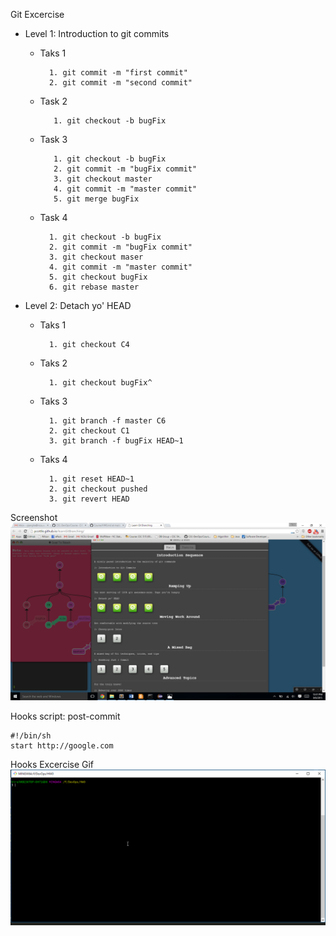 Git Excercise

* Level 1: Introduction to git commits
	* Taks 1  
	
			1. git commit -m "first commit"
			2. git commit -m "second commit"
   * Task 2 
   
		    1. git checkout -b bugFix
   * Task 3
   
	 	    1. git checkout -b bugFix
		  	2. git commit -m "bugFix commit"
			3. git checkout master
			4. git commit -m "master commit"
			5. git merge bugFix
    * Task 4
    
			1. git checkout -b bugFix
			2. git commit -m "bugFix commit"
			3. git checkout maser
			4. git commit -m "master commit"
			5. git checkout bugFix
			6. git rebase master
* Level 2: Detach yo' HEAD
	* Taks 1
	
		    1. git checkout C4  
	* Taks 2 
	
	    	1. git checkout bugFix^
	* Taks 3
	
		 	1. git branch -f master C6	 	
			2. git checkout C1
			3. git branch -f bugFix HEAD~1
	* Taks 4  
	
			1. git reset HEAD~1
			2. git checkout pushed
			3. git revert HEAD

Screenshot
![Git exercise screenshot](Git_excercise_screenshot.png)

			
Hooks script: post-commit

	#!/bin/sh     
	start http://google.com 

Hooks Excercise Gif
![Hooks excercise](Hooks.gif)
